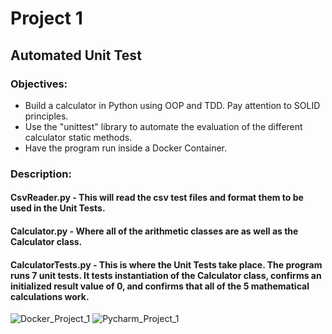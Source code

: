 # Project 1 
## Automated Unit Test 

### Objectives: 
- Build a calculator in Python using OOP and TDD. Pay attention to SOLID principles.  
- Use the "unittest" library to automate the evaluation of the different calculator static methods. 
- Have the program run inside a Docker Container. 

### Description: 
#### CsvReader.py - This will read the csv test files and format them to be used in the Unit Tests. 
#### Calculator.py - Where all of the arithmetic classes are as well as the Calculator class. 
#### CalculatorTests.py - This is where the Unit Tests take place. The program runs 7 unit tests. It tests instantiation of the Calculator class, confirms an initialized result value of 0, and confirms that all of the 5 mathematical calculations work. 

![Docker_Project_1](https://user-images.githubusercontent.com/85355712/125810199-4c5ed848-7772-4de1-aaee-0221d3a659bd.JPG)
![Pycharm_Project_1](https://user-images.githubusercontent.com/85355712/125810232-6e8405f1-c845-4b86-ab58-f0901bc4bb0e.JPG)

